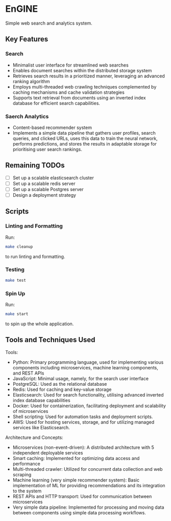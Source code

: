 # EnGINE

Simple web search and analytics system.

## Key Features

### Search

* Minimalist user interface for streamlined web searches
* Enables document searches within the distributed storage system
* Retrieves search results in a prioritized manner, leveraging an advanced ranking algorithm
* Employs multi-threaded web crawling techniques complemented by caching mechanisms and cache validation strategies
* Supports text retrieval from documents using an inverted index database for efficient search capabilities.

### Saerch Analytics

* Content-based recommender system
* Implements a simple data pipeline that gathers user profiles, search queries, and clicked URLs, uses this data to train the neural network, performs predictions, and stores the results in adaptable storage for prioritising user search rankings.

## Remaining TODOs

* [ ] Set up a scalable elasticsearch cluster
* [ ] Set up a scalable redis server
* [ ] Set up a scalable Postgres server
* [ ] Design a deployment strategy

## Scripts

### Linting and Formatting

Run:

```sh
make cleanup
```

to run linting and formatting.

### Testing

```sh
make test
```

### Spin Up

Run:

```sh
make start
```

to spin up the whole application.

## Tools and Techniques Used

Tools:

* Python: Primary programming language, used for implementing various components including microservices, machine learning components, and REST APIs
* JavaScript: Minimal usage, namely, for the search user interface
* PostgreSQL: Used as the relational database
* Redis: Used for caching and key-value storage
* Elasticsearch: Used for search functionality, utilising advanced inverted index database capabilities
* Docker: Used for containerization, facilitating deployment and scalability of microservices
* Shell scripting: Used for automation tasks and deployment scripts.
* AWS: Used for hosting services, storage, and for utilizing managed services like Elasticsearch.

Architecture and Concepts:

* Microservices (non-event-driven): A distributed architecture with 5 independent deployable services
* Smart caching: Implemented for optimizing data access and performance
* Multi-threaded crawler: Utilized for concurrent data collection and web scraping
* Machine learning (very simple recommender system): Basic implementation of ML for providing recommendations and its integration to the system
* REST APIs and HTTP transport: Used for communication between microservices
* Very simple data pipeline: Implemented for processing and moving data between components using simple data processing workflows.
